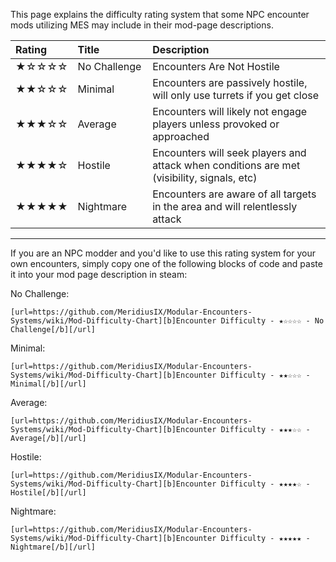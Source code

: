 This page explains the difficulty rating system that some NPC encounter mods utilizing MES may include in their mod-page descriptions.

|Rating|Title&nbsp;&nbsp;&nbsp;&nbsp;&nbsp;&nbsp;&nbsp;&nbsp;&nbsp;&nbsp;&nbsp;&nbsp;&nbsp;&nbsp;&nbsp;&nbsp;|Description|
|:-----|:-----|:-----|
|★☆☆☆☆|No Challenge|Encounters Are Not Hostile|
|★★☆☆☆|Minimal|Encounters are passively hostile, will only use turrets if you get close|
|★★★☆☆|Average|Encounters will likely not engage players unless provoked or approached|
|★★★★☆|Hostile|Encounters will seek players and attack when conditions are met (visibility, signals, etc)|
|★★★★★|Nightmare|Encounters are aware of all targets in the area and will relentlessly attack|

***

If you are an NPC modder and you'd like to use this rating system for your own encounters, simply copy one of the following blocks of code and paste it into your mod page description in steam:

No Challenge:  
```
[url=https://github.com/MeridiusIX/Modular-Encounters-Systems/wiki/Mod-Difficulty-Chart][b]Encounter Difficulty - ★☆☆☆☆ - No Challenge[/b][/url]
```

Minimal:  
```
[url=https://github.com/MeridiusIX/Modular-Encounters-Systems/wiki/Mod-Difficulty-Chart][b]Encounter Difficulty - ★★☆☆☆ - Minimal[/b][/url]
```

Average:  
```
[url=https://github.com/MeridiusIX/Modular-Encounters-Systems/wiki/Mod-Difficulty-Chart][b]Encounter Difficulty - ★★★☆☆ - Average[/b][/url]
```

Hostile:  
```
[url=https://github.com/MeridiusIX/Modular-Encounters-Systems/wiki/Mod-Difficulty-Chart][b]Encounter Difficulty - ★★★★☆ - Hostile[/b][/url]
```

Nightmare:  
```
[url=https://github.com/MeridiusIX/Modular-Encounters-Systems/wiki/Mod-Difficulty-Chart][b]Encounter Difficulty - ★★★★★ - Nightmare[/b][/url]
```